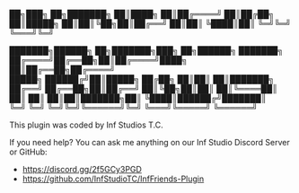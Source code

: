 
 ██╗███╗   ██╗███████╗
 ██║████╗  ██║██╔════╝
 ██║██╔██╗ ██║█████╗ 
 ██║██║╚██╗██║██╔══╝ 
 ██║██║ ╚████║██║ 
 ╚═╝╚═╝  ╚═══╝╚═╝

 ███████╗██████╗ ██╗███████╗███╗   ██╗██████╗ ███████╗       
 ██╔════╝██╔══██╗██║██╔════╝████╗  ██║██╔══██╗██╔════╝       
 █████╗  ██████╔╝██║█████╗  ██╔██╗ ██║██║  ██║███████╗       
 ██╔══╝  ██╔══██╗██║██╔══╝  ██║╚██╗██║██║  ██║╚════██║       
 ██║     ██║  ██║██║███████╗██║ ╚████║██████╔╝███████║       
 ╚═╝     ╚═╝  ╚═╝╚═╝╚══════╝╚═╝  ╚═══╝╚═════╝ ╚══════╝       


 This plugin was coded by Inf Studios T.C.


 If you need help? You can ask me anything on our
 Inf Studio Discord Server or GitHub:

   - https://discord.gg/2f5GCy3PGD
   - https://github.com/InfStudioTC/InfFriends-Plugin
